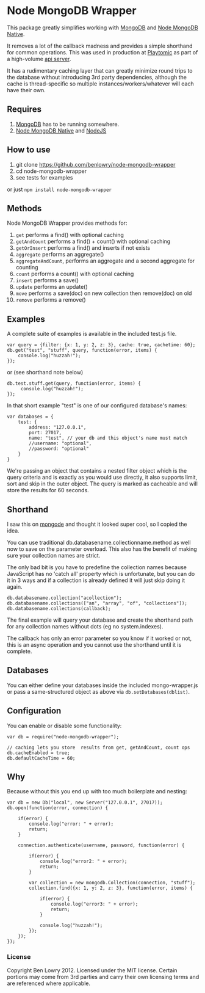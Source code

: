 # Node MongoDB Wrapper

This package greatly simplifies working with [MongoDB](http://mongodb.org/) and
[Node MongoDB Native](https://github.com/mongodb/node-mongodb-native).

It removes a lot of the callback madness and provides a simple shorthand for
common operations.  This was used in production at [Playtomic](https://playtomic.org/) 
as part of a high-volume [api server](https://github.com/playtomic/apiserver).

It has a rudimentary caching layer that can greatly minimize round trips to the 
database without introducing 3rd party dependencies, although  the cache 
is thread-specific so multiple instances/workers/whatever will each have their own. 

## Requires

1. [MongoDB](http://mongodb.org/) has to be running somewhere.
2. [Node MongoDB Native](https://github.com/mongodb/node-mongodb-native) and [NodeJS](http://nodejs.org/)

## How to use
1. git clone https://github.com/benlowry/node-mongodb-wrapper
2. cd node-mongodb-wrapper
3. see tests for examples

or just ```npm install node-mongodb-wrapper```

## Methods

Node MongoDB Wrapper provides methods for:

1. ```get``` performs a find() with optional caching
2. ```getAndCount``` performs a find() + count() with optional caching
3. ```getOrInsert``` performs a find() and inserts if not exists
4. ```aggregate``` performs an aggregate()
5. ```aggregateAndCount```, performs an aggregate and a second aggregate for counting
4. ```count``` performs a count() with optional caching
5. ```insert``` performs a save()
6. ```update``` performs an update()
7. ```move``` performs a save(doc) on new collection then remove(doc) on old
8. ```remove``` performs a remove() 

## Examples

A complete suite of examples is available in the included test.js file.

    var query = {filter: {x: 1, y: 2, z: 3}, cache: true, cachetime: 60};
	db.get("test", "stuff", query, function(error, items) {
	    console.log("huzzah!");
	});
	
or (see shorthand note below)
	
	db.test.stuff.get(query, function(error, items) {
		 console.log("huzzah!");
	});
	
In that short example "test" is one of our configured database's names:

	var databases = {
	    test: {
	        address: "127.0.0.1",
	        port: 27017,
	        name: "test", // your db and this object's name must match
			//username: "optional",
			//password: "optional"
	    }
	}
 
We're passing an object that contains a nested filter object which is the query
criteria and is exactly as you would use directly, it also supports limit, sort
and skip in the outer object.  The query is marked as cacheable and will store
the results for 60 seconds.

## Shorthand

I saw this on [mongode](https://npmjs.org/package/mongode) and thought it looked
super cool, so I copied the idea.

You can use traditional db.databasename.collectionname.method as well now to save
on the parameter overload.  This also has the benefit of making sure your 
collection names are strict.

The only bad bit is you have to predefine the collection names because JavaScript
has no 'catch all' property which is unfortunate, but you can do it in 3 ways
and if a collection is already defined it will just skip doing it again.

	db.databasename.collection("acollection");
	db.databasename.collections(["an", "array", "of", "collections"]);
	db.databasename.collections(callback);
	
The final example will query your database and create the shorthand path for any
collection names without dots (eg no system.indexes).

The callback has only an error parameter so you know if it worked or not, this is
an async operation and you cannot use the shorthand until it is complete.	

## Databases

You can either define your databases inside the included mongo-wrapper.js or pass
a same-structured object as above via ```db.setDatabases(dblist)```.

## Configuration
You can enable or disable some functionality:

	var db = require("node-mongodb-wrapper");
	
	// caching lets you store  results from get, getAndCount, count ops
	db.cacheEnabled = true;
	db.defaultCacheTime = 60;

## Why 

Because without this you end up with too much boilerplate and nesting:

	var db = new Db("local", new Server("127.0.0.1", 27017));
	db.open(function(error, connection) {
		
		if(error) {
			console.log("error: " + error);
			return;
		}
		
	    connection.authenticate(username, password, function(error) {
			
			if(error) {
				console.log("error2: " + error);
				return;
			}
			
	        var collection = new mongodb.Collection(connection, "stuff");
	        collection.find({x: 1, y: 2, z: 3}, function(error, items) {
				
				if(error) {
					console.log("error3: " + error);
					return;
				}
				
	            console.log("huzzah!");
	        });
	    });
	});

### License

Copyright Ben Lowry 2012.  Licensed under the MIT license.  Certain portions 
may come from 3rd parties and carry their own licensing terms and are 
referenced where applicable.